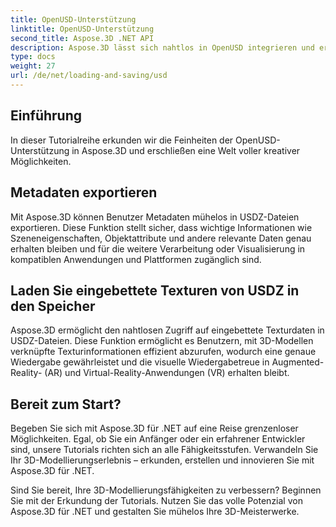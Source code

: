 ```yaml
---
title: OpenUSD-Unterstützung
linktitle: OpenUSD-Unterstützung
second_title: Aspose.3D .NET API
description: Aspose.3D lässt sich nahtlos in OpenUSD integrieren und ermöglicht den reibungslosen Import und Export von Universal Scene Description (USD)-Dateien für eine optimierte Erstellung und Bearbeitung von 3D-Inhalten.
type: docs
weight: 27
url: /de/net/loading-and-saving/usd
---
```

## Einführung

In dieser Tutorialreihe erkunden wir die Feinheiten der OpenUSD-Unterstützung in Aspose.3D und erschließen eine Welt voller kreativer Möglichkeiten.

## Metadaten exportieren

Mit Aspose.3D können Benutzer Metadaten mühelos in USDZ-Dateien exportieren. Diese Funktion stellt sicher, dass wichtige Informationen wie Szeneneigenschaften, Objektattribute und andere relevante Daten genau erhalten bleiben und für die weitere Verarbeitung oder Visualisierung in kompatiblen Anwendungen und Plattformen zugänglich sind.

## Laden Sie eingebettete Texturen von USDZ in den Speicher

Aspose.3D ermöglicht den nahtlosen Zugriff auf eingebettete Texturdaten in USDZ-Dateien. Diese Funktion ermöglicht es Benutzern, mit 3D-Modellen verknüpfte Texturinformationen effizient abzurufen, wodurch eine genaue Wiedergabe gewährleistet und die visuelle Wiedergabetreue in Augmented-Reality- (AR) und Virtual-Reality-Anwendungen (VR) erhalten bleibt.

## Bereit zum Start?

Begeben Sie sich mit Aspose.3D für .NET auf eine Reise grenzenloser Möglichkeiten. Egal, ob Sie ein Anfänger oder ein erfahrener Entwickler sind, unsere Tutorials richten sich an alle Fähigkeitsstufen. Verwandeln Sie Ihr 3D-Modellierungserlebnis – erkunden, erstellen und innovieren Sie mit Aspose.3D für .NET.

Sind Sie bereit, Ihre 3D-Modellierungsfähigkeiten zu verbessern? Beginnen Sie mit der Erkundung der Tutorials. Nutzen Sie das volle Potenzial von Aspose.3D für .NET und gestalten Sie mühelos Ihre 3D-Meisterwerke.